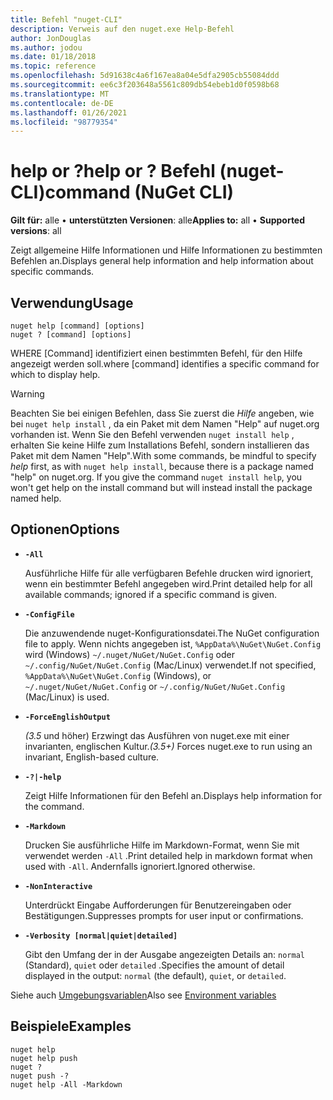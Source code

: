 ```yaml
---
title: Befehl "nuget-CLI"
description: Verweis auf den nuget.exe Help-Befehl
author: JonDouglas
ms.author: jodou
ms.date: 01/18/2018
ms.topic: reference
ms.openlocfilehash: 5d91638c4a6f167ea8a04e5dfa2905cb55084ddd
ms.sourcegitcommit: ee6c3f203648a5561c809db54ebeb1d0f0598b68
ms.translationtype: MT
ms.contentlocale: de-DE
ms.lasthandoff: 01/26/2021
ms.locfileid: "98779354"
---
```

# <a name="help-or--command-nuget-cli"></a><span data-ttu-id="48ce8-103">help or ?</span><span class="sxs-lookup"><span data-stu-id="48ce8-103">help or ?</span></span> <span data-ttu-id="48ce8-104">Befehl (nuget-CLI)</span><span class="sxs-lookup"><span data-stu-id="48ce8-104">command (NuGet CLI)</span></span>

<span data-ttu-id="48ce8-105">**Gilt für:** alle &bullet; **unterstützten Versionen**: alle</span><span class="sxs-lookup"><span data-stu-id="48ce8-105">**Applies to:** all &bullet; **Supported versions**: all</span></span>

<span data-ttu-id="48ce8-106">Zeigt allgemeine Hilfe Informationen und Hilfe Informationen zu bestimmten Befehlen an.</span><span class="sxs-lookup"><span data-stu-id="48ce8-106">Displays general help information and help information about specific commands.</span></span>

## <a name="usage"></a><span data-ttu-id="48ce8-107">Verwendung</span><span class="sxs-lookup"><span data-stu-id="48ce8-107">Usage</span></span>

```cli
nuget help [command] [options]
nuget ? [command] [options]
```

<span data-ttu-id="48ce8-108">WHERE [Command] identifiziert einen bestimmten Befehl, für den Hilfe angezeigt werden soll.</span><span class="sxs-lookup"><span data-stu-id="48ce8-108">where [command] identifies a specific command for which to display help.</span></span>

> [!Warning]
> <span data-ttu-id="48ce8-109">Beachten Sie bei einigen Befehlen, dass Sie zuerst die *Hilfe* angeben, wie bei `nuget help install` , da ein Paket mit dem Namen "Help" auf nuget.org vorhanden ist. Wenn Sie den Befehl verwenden `nuget install help` , erhalten Sie keine Hilfe zum Installations Befehl, sondern installieren das Paket mit dem Namen "Help".</span><span class="sxs-lookup"><span data-stu-id="48ce8-109">With some commands, be mindful to specify *help* first, as with `nuget help install`, because there is a package named "help" on nuget.org. If you give the command `nuget install help`, you won't get help on the install command but will instead install the package named help.</span></span>

## <a name="options"></a><span data-ttu-id="48ce8-110">Optionen</span><span class="sxs-lookup"><span data-stu-id="48ce8-110">Options</span></span>

- **`-All`**

  <span data-ttu-id="48ce8-111">Ausführliche Hilfe für alle verfügbaren Befehle drucken wird ignoriert, wenn ein bestimmter Befehl angegeben wird.</span><span class="sxs-lookup"><span data-stu-id="48ce8-111">Print detailed help for all available commands; ignored if a specific command is given.</span></span>

- **`-ConfigFile`**

  <span data-ttu-id="48ce8-112">Die anzuwendende nuget-Konfigurationsdatei.</span><span class="sxs-lookup"><span data-stu-id="48ce8-112">The NuGet configuration file to apply.</span></span> <span data-ttu-id="48ce8-113">Wenn nichts angegeben ist, `%AppData%\NuGet\NuGet.Config` wird (Windows) `~/.nuget/NuGet/NuGet.Config` oder `~/.config/NuGet/NuGet.Config` (Mac/Linux) verwendet.</span><span class="sxs-lookup"><span data-stu-id="48ce8-113">If not specified, `%AppData%\NuGet\NuGet.Config` (Windows), or `~/.nuget/NuGet/NuGet.Config` or `~/.config/NuGet/NuGet.Config` (Mac/Linux) is used.</span></span>

- **`-ForceEnglishOutput`**

  <span data-ttu-id="48ce8-114">*(3.5* und höher) Erzwingt das Ausführen von nuget.exe mit einer invarianten, englischen Kultur.</span><span class="sxs-lookup"><span data-stu-id="48ce8-114">*(3.5+)* Forces nuget.exe to run using an invariant, English-based culture.</span></span>

- **`-?|-help`**

  <span data-ttu-id="48ce8-115">Zeigt Hilfe Informationen für den Befehl an.</span><span class="sxs-lookup"><span data-stu-id="48ce8-115">Displays help information for the command.</span></span>

- **`-Markdown`**

  <span data-ttu-id="48ce8-116">Drucken Sie ausführliche Hilfe im Markdown-Format, wenn Sie mit verwendet werden `-All` .</span><span class="sxs-lookup"><span data-stu-id="48ce8-116">Print detailed help in markdown format when used with `-All`.</span></span> <span data-ttu-id="48ce8-117">Andernfalls ignoriert.</span><span class="sxs-lookup"><span data-stu-id="48ce8-117">Ignored otherwise.</span></span>

- **`-NonInteractive`**

  <span data-ttu-id="48ce8-118">Unterdrückt Eingabe Aufforderungen für Benutzereingaben oder Bestätigungen.</span><span class="sxs-lookup"><span data-stu-id="48ce8-118">Suppresses prompts for user input or confirmations.</span></span>

- **`-Verbosity [normal|quiet|detailed]`**

  <span data-ttu-id="48ce8-119">Gibt den Umfang der in der Ausgabe angezeigten Details an: `normal` (Standard), `quiet` oder `detailed` .</span><span class="sxs-lookup"><span data-stu-id="48ce8-119">Specifies the amount of detail displayed in the output: `normal` (the default), `quiet`, or `detailed`.</span></span>

<span data-ttu-id="48ce8-120">Siehe auch [Umgebungsvariablen](cli-ref-environment-variables.md)</span><span class="sxs-lookup"><span data-stu-id="48ce8-120">Also see [Environment variables](cli-ref-environment-variables.md)</span></span>

## <a name="examples"></a><span data-ttu-id="48ce8-121">Beispiele</span><span class="sxs-lookup"><span data-stu-id="48ce8-121">Examples</span></span>

```cli
nuget help
nuget help push
nuget ?
nuget push -?
nuget help -All -Markdown
```
